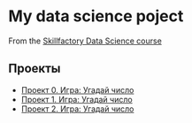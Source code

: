 # My data science poject
From the [Skillfactory Data Science course](https:/skillfactory.ru/data-scientist)

## Проекты

* [Проект 0. Игра: Угадай число](https://github.com/xndrf/SF-DS118/tree/master/project_0)
* [Проект 1. Игра: Угадай число](_______)
* [Проект 2. Игра: Угадай число](_______)